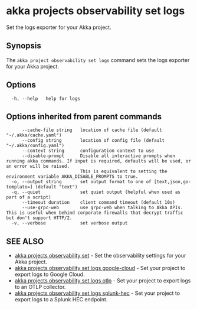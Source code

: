 # akka projects observability set logs

Set the logs exporter for your Akka project.

## Synopsis

The `akka project observability set logs` command sets the logs exporter for your Akka project.

## Options

```
  -h, --help   help for logs
```

## Options inherited from parent commands

```
      --cache-file string   location of cache file (default "~/.akka/cache.yaml")
      --config string       location of config file (default "~/.akka/config.yaml")
      --context string      configuration context to use
      --disable-prompt      Disable all interactive prompts when running akka commands. If input is required, defaults will be used, or an error will be raised.
                            This is equivalent to setting the environment variable AKKA_DISABLE_PROMPTS to true.
  -o, --output string       set output format to one of [text,json,go-template=] (default "text")
  -q, --quiet               set quiet output (helpful when used as part of a script)
      --timeout duration    client command timeout (default 10s)
      --use-grpc-web        use grpc-web when talking to Akka APIs. This is useful when behind corporate firewalls that decrypt traffic but don't support HTTP/2.
  -v, --verbose             set verbose output
```

## SEE ALSO

* [akka projects observability set](akka_projects_observability_set.html)	 - Set the observability settings for your Akka project.
* [akka projects observability set logs google-cloud](akka_projects_observability_set_logs_google-cloud.html)	 - Set your project to export logs to Google Cloud.
* [akka projects observability set logs otlp](akka_projects_observability_set_logs_otlp.html)	 - Set your project to export logs to an OTLP collector.
* [akka projects observability set logs splunk-hec](akka_projects_observability_set_logs_splunk-hec.html)	 - Set your project to export logs to a Splunk HEC endpoint.
